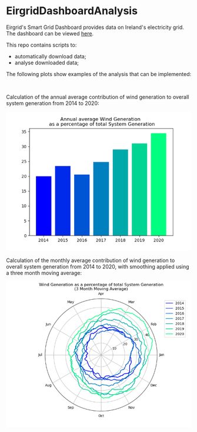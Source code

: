 # EirgridDashboardAnalysis

<p>
Eirgrid's Smart Grid Dashboard provides data on Ireland's electricity grid. The dashboard can be viewed <a href="http://smartgriddashboard.eirgrid.com/" target="blank">here</a>.
</p>

<p>
This repo contains scripts to:
</p>
<ul>
  <li>automatically download data;</li>
  <li>analyse downloaded data;</li>
</ul>

<p> The following plots show examples of the analysis that can be implemented: <p>
<br>
<p>Calculation of the annual average contribution of wind generation to overall system generation from 2014 to 2020:</p>
<img src="Figure2_AnnualAvgWindPerSystem.png">
<br>
<p>Calculation of the monthly average contribution of wind generation to overall system generation from 2014 to 2020, with smoothing applied using a three month moving average:</p>
<img src="Figure4_3MnthAvgWindPerSystem.png">
